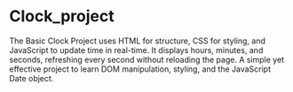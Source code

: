 # Clock_project
The Basic Clock Project uses HTML for structure, CSS for styling, and JavaScript to update time in real-time. It displays hours, minutes, and seconds, refreshing every second without reloading the page. A simple yet effective project to learn DOM manipulation, styling, and the JavaScript Date object.

